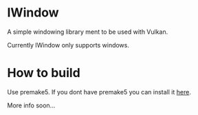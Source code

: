 # IWindow
 A simple windowing library ment to be used with Vulkan.
 
 Currently IWindow only supports windows.

# How to build

Use premake5. If you dont have premake5 you can install it [here](https://premake.github.io/).

More info soon...
